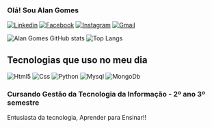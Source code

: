 ### Olá! Sou Alan Gomes

[![Linkedin](https://img.shields.io/badge/LinkedIn-0077B5?style=for-the-badge&logo=linkedin&logoColor=white)](https://linkedin.com/in/alangomes)    [![Facebook](https://img.shields.io/badge/Facebook-1877F2?style=for-the-badge&logo=facebook&logoColor=white)](https://facebook.com/profile.php?id=100054348926993)    [![Instagram](https://img.shields.io/badge/Instagram-E4405F?style=for-the-badge&logo=instagram&logoColor=white)](https://instagram.com/gomes_aln)     [![Gmail](https://img.shields.io/badge/Gmail-D14836?style=for-the-badge&logo=gmail&logoColor=white)](alangomess1997@gmail.com)

![Alan Gomes GitHub stats](https://github-readme-stats.vercel.app/api?username=agn97&show_icons=true&theme=dracula)
![Top Langs](https://github-readme-stats.vercel.app/api/top-langs/?username=agn97&hide_progress=true)


## Tecnologias que uso no meu dia 

<div style='display: inline-block'<br/>
  <img aling="center" alt="Html5" src="https://img.shields.io/badge/HTML5-E34F26?style=for-the-badge&logo=html5&logoColor=white"/>
  <img aling="center" alt="Css" src="https://img.shields.io/badge/CSS-239120?&style=for-the-badge&logo=css3&logoColor=white"/>
  <img aling="center" alt="Python" src="https://img.shields.io/badge/Python-14354C?style=for-the-badge&logo=python&logoColor=white"/>
  <img aling="center" alt="Mysql" src="https://img.shields.io/badge/MySQL-00000F?style=for-the-badge&logo=mysql&logoColor=white"/>
  <img aling="center" alt="MongoDb" src="https://img.shields.io/badge/MongoDB-4EA94B?style=for-the-badge&logo=mongodb&logoColor=white"/>
</div><br/> 


### Cursando Gestão da Tecnologia da Informação - 2º ano 3º semestre <br/>
Entusiasta da tecnologia, Aprender para Ensinar!!
